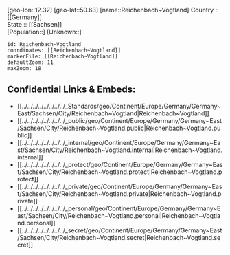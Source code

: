 ﻿---
location: [50.63,12.32] 
mapzoom: [7,12] 
mapmarker: city 
type: City
tags:
- geo/City


SpocWebEntityId: 33686
isDeleted: false
confidential: public

---
[geo-lon::12.32] 
[geo-lat::50.63] 
[name::Reichenbach~Vogtland] 
Country :: [[Germany]]  
State :: [[Sachsen]]  
[Population::] 
[Unknown::] 


```leaflet
id: Reichenbach~Vogtland
coordinates: [[Reichenbach~Vogtland]] 
markerFile: [[Reichenbach~Vogtland]] 
defaultZoom: 11 
maxZoom: 18
```


## Confidential Links & Embeds: 
- [[../../../../../../../../_Standards/geo/Continent/Europe/Germany/Germany~East/Sachsen/City/Reichenbach~Vogtland|Reichenbach~Vogtland]] 
- [[../../../../../../../../_public/geo/Continent/Europe/Germany/Germany~East/Sachsen/City/Reichenbach~Vogtland.public|Reichenbach~Vogtland.public]] 
- [[../../../../../../../../_internal/geo/Continent/Europe/Germany/Germany~East/Sachsen/City/Reichenbach~Vogtland.internal|Reichenbach~Vogtland.internal]] 
- [[../../../../../../../../_protect/geo/Continent/Europe/Germany/Germany~East/Sachsen/City/Reichenbach~Vogtland.protect|Reichenbach~Vogtland.protect]] 
- [[../../../../../../../../_private/geo/Continent/Europe/Germany/Germany~East/Sachsen/City/Reichenbach~Vogtland.private|Reichenbach~Vogtland.private]] 
- [[../../../../../../../../_personal/geo/Continent/Europe/Germany/Germany~East/Sachsen/City/Reichenbach~Vogtland.personal|Reichenbach~Vogtland.personal]] 
- [[../../../../../../../../_secret/geo/Continent/Europe/Germany/Germany~East/Sachsen/City/Reichenbach~Vogtland.secret|Reichenbach~Vogtland.secret]] 
